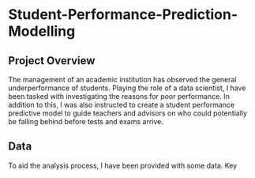 # Student-Performance-Prediction-Modelling
## Project Overview
  The management of an academic institution has observed the general underperformance of students. Playing the role of a data scientist, I have been tasked with investigating the reasons for poor performance. In addition to this, I was also instructed to create a student performance predictive model to guide teachers and advisors on who could potentially be falling behind before tests and exams arrive.
## Data
  To aid the analysis process, I have been provided with some data. Key 
